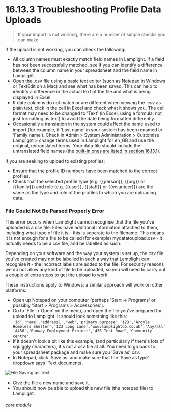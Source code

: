 # 16.13.3 <i class="fas fa-exchange-alt"></i> Troubleshooting Profile Data Uploads

> If your import is not working, there are a number of simple checks you can make



If the upload is not working, you can check the following:

- All column names must exactly match field names in Lamplight. If a field has not been successfully matched, see if you can identify a difference between the column name in your spreadsheet and the field name in Lamplight.
- Open the .csv file using a basic text editor (such as Notepad in Windows or TextEdit on a Mac) and see what has been saved. This can help to identify a difference in the actual text of the file and what is being displayed in Excel.
- If date columns do not match or are different when viewing the .csv as plain text, click in the cell in Excel and check what it shows you. The cell format may need to be changed to 'Text' (in Excel, using a formula, not just formatting as text) to avoid the date being formatted differently.
- Occasionally a translation in the system could affect the name used to import (for example, if ‘Last name’ in your system has been renamed to ‘Family name’). Check in Admin > System Administration > Customise Lamplight > change terms used in Lamplight for en_GB and use the original, untranslated terms.  Your data file should include the untranslated field names (the [built-in ones are listed in section 16.13.1](/help/index/p/16.13.1)).

If you are seeking to upload to existing profiles:
- Ensure that the profile ID numbers have been matched to the correct profiles.
- Check that the selected profile type (e.g. {{person}}, {{org}} or {{family}}) and role (e.g. {{user}}, {{staff}} or {{volunteer}}) are the same as the type and role of the profiles to which you are uploading data.

### File Could Not Be Parsed Properly Error

This error occurs when Lamplight cannot recognise that the file you've uploaded is a csv file. Files have additional information attached to them, including what type of file it is - this is separate to the filename. This means it is not enough for a file to be called (for example) mydatatoupload.csv - it actually needs to be a csv file, and be labelled as such.

Depending on your software and the way your system is set up, the csv file you've created may not be labelled in such a way that Lamplight can recognise it - the incorrect labels are added to the file. For security reasons we do not allow any kind of file to be uploaded, so you will need to carry out a couple of extra steps to get the upload to work.

These instructions apply to Windows: a similar approach will work on other platforms:

- Open up Notepad on your computer (perhaps 'Start -> Programs' or possibly 'Start > Programs > Accessories'). 
- Go to 'File -> Open' on the menu, and open the file you've prepared for upload to Lamplight. It should look something like this:
   `'id','name','address1','web','primary purpose' '123','Argyle Homeless Shelter','123 Long Lane','www.lamplightdb.co.uk','Any/all' 'A456','Runway Employment Project','456 Test Road','Community centre'`.
- If it doesn't look a bit like this example, (and particularly if there's lots of squiggly characters), it's not a csv file at all. You need to go back to your spreadsheet package and make sure you 'Save as' csv.
- In Notepad, click 'Save as' and make sure that the 'Save as type' dropdown says 'Text documents'. 

![File Saving as Text](16.12.7a.png)

- Give the file a new name and save it.
- You should now be able to upload this new file (the notepad file) to Lamplight.


###### core module
